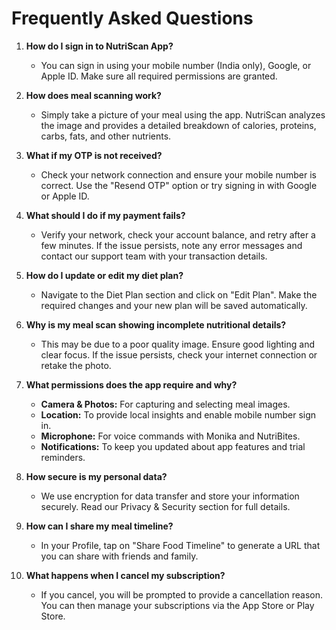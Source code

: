 # Frequently Asked Questions

1. **How do I sign in to NutriScan App?**
   - You can sign in using your mobile number (India only), Google, or Apple ID. Make sure all required permissions are granted.

2. **How does meal scanning work?**
   - Simply take a picture of your meal using the app. NutriScan analyzes the image and provides a detailed breakdown of calories, proteins, carbs, fats, and other nutrients.

3. **What if my OTP is not received?**
   - Check your network connection and ensure your mobile number is correct. Use the "Resend OTP" option or try signing in with Google or Apple ID.

4. **What should I do if my payment fails?**
   - Verify your network, check your account balance, and retry after a few minutes. If the issue persists, note any error messages and contact our support team with your transaction details.

5. **How do I update or edit my diet plan?**
   - Navigate to the Diet Plan section and click on "Edit Plan". Make the required changes and your new plan will be saved automatically.

6. **Why is my meal scan showing incomplete nutritional details?**
   - This may be due to a poor quality image. Ensure good lighting and clear focus. If the issue persists, check your internet connection or retake the photo.

7. **What permissions does the app require and why?**
   - **Camera & Photos:** For capturing and selecting meal images.
   - **Location:** To provide local insights and enable mobile number sign in.
   - **Microphone:** For voice commands with Monika and NutriBites.
   - **Notifications:** To keep you updated about app features and trial reminders.

8. **How secure is my personal data?**
   - We use encryption for data transfer and store your information securely. Read our Privacy & Security section for full details.

9. **How can I share my meal timeline?**
   - In your Profile, tap on "Share Food Timeline" to generate a URL that you can share with friends and family.

10. **What happens when I cancel my subscription?**
    - If you cancel, you will be prompted to provide a cancellation reason. You can then manage your subscriptions via the App Store or Play Store.